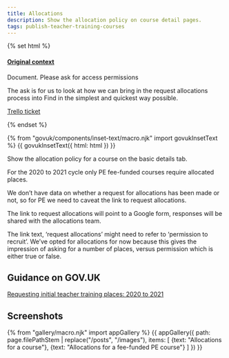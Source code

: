 ```yaml
---
title: Allocations
description: Show the allocation policy on course detail pages.
tags: publish-teacher-training-courses
---
```

{% set html %}
  <h4 class="govuk-heading-s govuk-!-margin-bottom-1"><a href="https://docs.google.com/document/d/1926pN2UTaknKAC4bYUGyCSiPe5lBXJZ33ld7LXmftYw/edit">Original context</a></h4>
  <p class="govuk-body-s">Document. Please ask for access permissions</p>
  <p>The ask is for us to look at how we can bring in the request allocations process into Find in the simplest and quickest way possible. </p>
  <p><a href="https://trello.com/c/CNOPjJNc/1861-allocations-in-find-design-research">Trello ticket</a></p>
{% endset %}

{% from "govuk/components/inset-text/macro.njk" import govukInsetText %}
{{ govukInsetText({
  html: html
}) }}

Show the allocation policy for a course on the basic details tab.

For the 2020 to 2021 cycle only PE fee-funded courses require allocated places.

We don’t have data on whether a request for allocations has been made or not, so for PE we need to caveat the link to request allocations.

The link to request allocations will point to a Google form, responses will be shared with the allocations team.

The link text, ‘request allocations’ might need to refer to ‘permission to recruit’. We’ve opted for allocations for now because this gives the impression of asking for a number of places, versus permission which is either true or false.

## Guidance on GOV.UK

[Requesting initial teacher training places: 2020 to 2021](https://www.gov.uk/government/publications/requesting-initial-teacher-training-places-2020-to-2021)

## Screenshots

{% from "gallery/macro.njk" import appGallery %}
{{ appGallery({
  path: page.filePathStem | replace("/posts", "/images"),
  items: [
    {text: "Allocations for a course"},
    {text: "Allocations for a fee-funded PE course"}
  ]
}) }}
